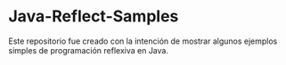 # Java-Reflect-Samples
Este repositorio fue creado con la intención de mostrar algunos ejemplos simples de programación reflexiva en Java.

